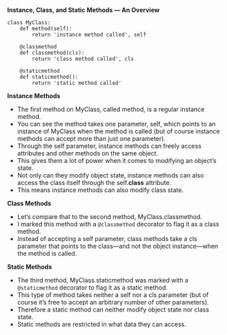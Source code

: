 **Instance, Class, and Static Methods — An Overview**

```
class MyClass:
    def method(self):
        return 'instance method called', self

    @classmethod
    def classmethod(cls):
        return 'class method called', cls

    @staticmethod
    def staticmethod():
        return 'static method called'
```

**Instance Methods**

* The first method on MyClass, called method, is a regular instance method. 
* You can see the method takes one parameter, self, which points to an instance of MyClass when the method is called (but of course instance methods can accept more than just one parameter).
* Through the self parameter, instance methods can freely access attributes and other methods on the same object. 
* This gives them a lot of power when it comes to modifying an object’s state.
* Not only can they modify object state, instance methods can also access the class itself through the self.__class__ attribute. 
* This means instance methods can also modify class state.
        
**Class Methods**

* Let’s compare that to the second method, MyClass.classmethod. 
* I marked this method with a `@classmethod` decorator to flag it as a class method.
* Instead of accepting a self parameter, class methods take a cls parameter that points to the class—and not the object instance—when the method is called.

**Static Methods**

* The third method, MyClass.staticmethod was marked with a `@staticmethod` decorator to flag it as a static method.
* This type of method takes neither a self nor a cls parameter (but of course it’s free to accept an arbitrary number of other parameters).
* Therefore a static method can neither modify object state nor class state. 
* Static methods are restricted in what data they can access. 

